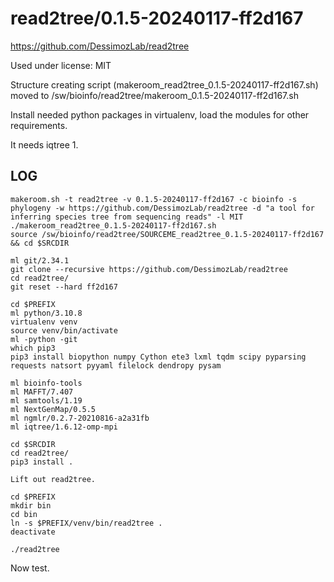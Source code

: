 read2tree/0.1.5-20240117-ff2d167
========================

<https://github.com/DessimozLab/read2tree>

Used under license:
MIT


Structure creating script (makeroom_read2tree_0.1.5-20240117-ff2d167.sh) moved to /sw/bioinfo/read2tree/makeroom_0.1.5-20240117-ff2d167.sh

Install needed python packages in virtualenv, load the modules for other requirements.

It needs iqtree 1.

LOG
---

    makeroom.sh -t read2tree -v 0.1.5-20240117-ff2d167 -c bioinfo -s phylogeny -w https://github.com/DessimozLab/read2tree -d "a tool for inferring species tree from sequencing reads" -l MIT 
    ./makeroom_read2tree_0.1.5-20240117-ff2d167.sh 
    source /sw/bioinfo/read2tree/SOURCEME_read2tree_0.1.5-20240117-ff2d167 && cd $SRCDIR

    ml git/2.34.1
    git clone --recursive https://github.com/DessimozLab/read2tree
    cd read2tree/
    git reset --hard ff2d167

    cd $PREFIX
    ml python/3.10.8
    virtualenv venv
    source venv/bin/activate
    ml -python -git
    which pip3
    pip3 install biopython numpy Cython ete3 lxml tqdm scipy pyparsing requests natsort pyyaml filelock dendropy pysam

    ml bioinfo-tools
    ml MAFFT/7.407 
    ml samtools/1.19
    ml NextGenMap/0.5.5
    ml ngmlr/0.2.7-20210816-a2a31fb
    ml iqtree/1.6.12-omp-mpi

    cd $SRCDIR
    cd read2tree/
    pip3 install .

    Lift out read2tree.

    cd $PREFIX
    mkdir bin
    cd bin
    ln -s $PREFIX/venv/bin/read2tree .
    deactivate

    ./read2tree

Now test.
